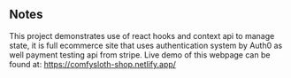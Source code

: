 ## Notes
This project demonstrates use of react hooks and context api to manage state, it is full ecommerce site that uses authentication system by Auth0 as well payment testing api from stripe.
Live demo of this webpage can be found at: https://comfysloth-shop.netlify.app/
